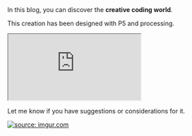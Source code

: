 <p>&nbsp;</p>
<p>In this blog, you can discover the <strong>creative coding world</strong>.</p>
<p>This creation has been designed with P5 and processing.</p>
<iframe src="https://alpha.editor.p5js.org/embed/HyRzCpPIl"></iframe>

<p>Let me know if you have suggestions or considerations for it.</p>
<a href="http://imgur.com/5sfOhP3"><img src="http://i.imgur.com/5sfOhP3.jpg" title="source: imgur.com" /></a>

<script type="text/javascript" src="monscript.js"></script>



